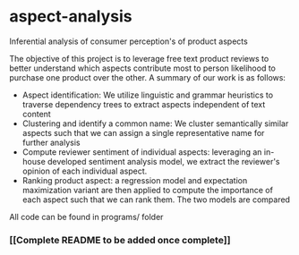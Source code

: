 # aspect-analysis
Inferential analysis of consumer perception's of product aspects

The objective of this project is to leverage free text product reviews to better understand which aspects contribute most to person likelihood to purchase one product over the other. A summary of our work is as follows:
* Aspect identification: We utilize linguistic and grammar heuristics to traverse dependency trees to extract aspects independent of text content
* Clustering and identify a common name: We cluster semantically similar aspects such that we can assign a single representative name for further analysis
* Compute reviewer sentiment of individual aspects: leveraging an in-house developed sentiment analysis model, we extract the reviewer's opinion of each individual aspect. 
* Ranking product aspect: a regression model and expectation maximization variant are then applied to compute the importance of each aspect such that we can rank them.  The two models are compared

All code can be found in programs/ folder

### [[Complete README to be added once complete]]
